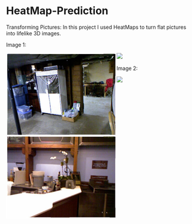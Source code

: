 # HeatMap-Prediction

Transforming Pictures: In this project I used HeatMaps to turn flat pictures into lifelike 3D images. 

Image 1:

<img src="https://github.com/cjaitej/HeatMap-Prediction/blob/main/Results/1.jpg" width=300 align="left" >  
<img src="https://github.com/cjaitej/HeatMap-Prediction/blob/main/Results/1.gif" width=350 >


Image 2:

<img src="https://github.com/cjaitej/HeatMap-Prediction/blob/main/Results/2.jpg" width=300 align="left">                            

<img src="https://github.com/cjaitej/HeatMap-Prediction/blob/main/Results/2.gif" width=350>

